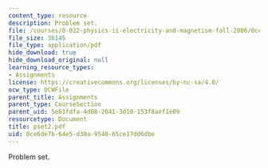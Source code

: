 ```yaml
---
content_type: resource
description: Problem set.
file: /courses/8-022-physics-ii-electricity-and-magnetism-fall-2006/0ce6de7b64e5d30a954065ce17dd6dbe_pset2.pdf
file_size: 36145
file_type: application/pdf
hide_download: true
hide_download_original: null
learning_resource_types:
- Assignments
license: https://creativecommons.org/licenses/by-nc-sa/4.0/
ocw_type: OCWFile
parent_title: Assignments
parent_type: CourseSection
parent_uid: 5e61fdfa-4d08-2641-3d10-153f8aef1e09
resourcetype: Document
title: pset2.pdf
uid: 0ce6de7b-64e5-d30a-9540-65ce17dd6dbe
---
```

Problem set.